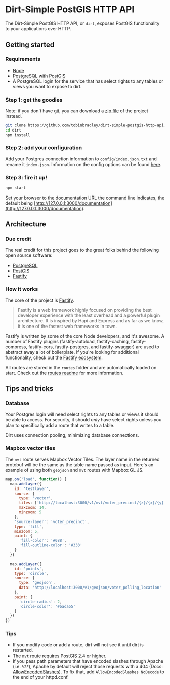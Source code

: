 # Dirt-Simple PostGIS HTTP API

The Dirt-Simple PostGIS HTTP API, or `dirt`, exposes PostGIS functionality to your applications over HTTP.

## Getting started

### Requirements

- [Node](https://nodejs.org/)
- [PostgreSQL](https://postgresql.org/) with [PostGIS](https://postgis.net/)
- A PostgreSQL login for the service that has select rights to any tables or views you want to expose to dirt.

### Step 1: get the goodies

Note: if you don't have [git](https://git-scm.com/), you can download a [zip file](https://github.com/tobinbradley/dirt-simple-postgis-http-api/archive/master.zip) of the project instead.

```bash
git clone https://github.com/tobinbradley/dirt-simple-postgis-http-api.git dirt
cd dirt
npm install
```

### Step 2: add your configuration

Add your Postgres connection information to `config/index.json.txt` and rename it `index.json`. Information on the config options can be found [here](config/README.md).

### Step 3: fire it up!

```bash
npm start
```

Set your browser to the documentation URL the command line indicates, the default being [http://127.0.0.1:3000/documentation](http://127.0.0.1:3000/documentation).

## Architecture

### Due credit

The real credit for this project goes to the great folks behind the following open source software:

- [PostgreSQL](https://postgresql.org/)
- [PostGIS](https://postgis.net/)
- [Fastify](https://www.fastify.io/)

### How it works

The core of the project is [Fastify](https://www.fastify.io/).

> Fastify is a web framework highly focused on providing the best developer experience with the least overhead and a powerful plugin architecture. It is inspired by Hapi and Express and as far as we know, it is one of the fastest web frameworks in town.

Fastify is written by some of the core Node developers, and it's awesome. A number of Fastify plugins (fastify-autoload, fastify-caching, fastify-compress, fastify-cors, fastify-postgres, and fastify-swagger) are used to abstract away a lot of boilerplate. If you're looking for additional functionality, check out the [Fastify ecosystem](https://www.fastify.io/ecosystem).

All routes are stored in the `routes` folder and are automatically loaded on start. Check out the [routes readme](routes/README.md) for more information.

## Tips and tricks

### Database

Your Postgres login will need select rights to any tables or views it should be able to access. For security, it should _only_ have select rights unless you plan to specifically add a route that writes to a table.

Dirt uses connection pooling, minimizing database connections.

### Mapbox vector tiles

The `mvt` route serves Mapbox Vector Tiles. The layer name in the returned protobuf will be the same as the table name passed as input. Here's an example of using both `geojson` and `mvt` routes with Mapbox GL JS.

```javascript
map.on('load', function() {
  map.addLayer({
    id: 'testlayer',
    source: {
      type: 'vector',
      tiles: ['http://localhost:3000/v1/mvt/voter_precinct/{z}/{x}/{y}'],
      maxzoom: 14,
      minzoom: 5
    },
    'source-layer': 'voter_precinct',
    type: 'fill',
    minzoom: 5,
    paint: {
      'fill-color': '#088',
      'fill-outline-color': '#333'
    }
  })

  map.addLayer({
    id: 'points',
    type: 'circle',
    source: {
      type: 'geojson',
      data: 'http://localhost:3000/v1/geojson/voter_polling_location'
    },
    paint: {
      'circle-radius': 2,
      'circle-color': '#bada55'
    }
  })
})
```

### Tips

- If you modify code or add a route, dirt will not see it until dirt is restarted.
- The `mvt` route requires PostGIS 2.4 or higher.
- If you pass path parameters that have encoded slashes through Apache (i.e. `%2F`), Apache by default will reject those requests with a 404 (Docs: [AllowEncodedSlashes](https://httpd.apache.org/docs/2.4/mod/core.html#allowencodedslashes)). To fix that, add `AllowEncodedSlashes NoDecode` to the end of your httpd.conf.
